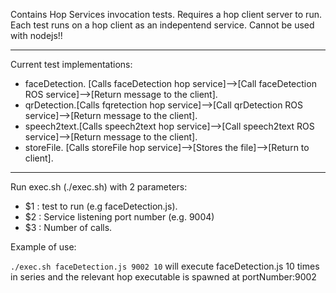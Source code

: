 Contains Hop Services invocation tests.
Requires a hop client server to run.
Each test runs on a hop client as an indepentend service.
Cannot be used with nodejs!!

---------------------------------------------------------
Current test implementations:
- faceDetection. [Calls faceDetection hop service]-->[Call faceDetection ROS service]-->[Return message to the client].
- qrDetection.[Calls fqretection hop service]-->[Call qrDetection ROS service]-->[Return message to the client].
- speech2text.[Calls speech2text hop service]-->[Call speech2text ROS service]-->[Return message to the client].
- storeFile. [Calls storeFile hop service]-->[Stores the file]-->[Return to client]. 

---------------------------------------------------------
Run exec.sh (./exec.sh) with 2 parameters:
- $1 : test to run (e.g faceDetection.js).
- $2 : Service listening port number (e.g. 9004)
- $3 : Number of calls.

Example of use:

``./exec.sh faceDetection.js 9002 10`` 
will execute faceDetection.js 10 times in series and the relevant hop executable is spawned at
portNumber:9002
